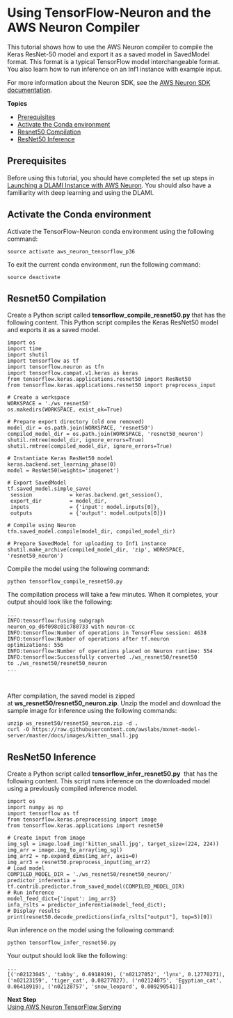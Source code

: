 # Using TensorFlow\-Neuron and the AWS Neuron Compiler<a name="tutorial-inferentia-tf-neuron"></a>

 This tutorial shows how to use the AWS Neuron compiler to compile the Keras ResNet\-50 model and export it as a saved model in SavedModel format\. This format is a typical TensorFlow model interchangeable format\. You also learn how to run inference on an Inf1 instance with example input\.  

 For more information about the Neuron SDK, see the [AWS Neuron SDK documentation](https://awsdocs-neuron.readthedocs-hosted.com/en/latest/neuron-guide/neuron-frameworks/tensorflow-neuron/index.html)\. 

**Topics**
+ [Prerequisites](#tutorial-inferentia-tf-neuron-prerequisites)
+ [Activate the Conda environment](#tutorial-inferentia-tf-neuron-activate)
+ [Resnet50 Compilation](#tutorial-inferentia-tf-neuron-compilation)
+ [ResNet50 Inference](#tutorial-inferentia-tf-neuron-inference)

## Prerequisites<a name="tutorial-inferentia-tf-neuron-prerequisites"></a>

 Before using this tutorial, you should have completed the set up steps in [Launching a DLAMI Instance with AWS Neuron](tutorial-inferentia-launching.md)\. You should also have a familiarity with deep learning and using the DLAMI\. 

## Activate the Conda environment<a name="tutorial-inferentia-tf-neuron-activate"></a>

 Activate the TensorFlow\-Neuron conda environment using the following command: 

```
source activate aws_neuron_tensorflow_p36
```

 To exit the current conda environment, run the following command: 

```
source deactivate
```

## Resnet50 Compilation<a name="tutorial-inferentia-tf-neuron-compilation"></a>

Create a Python script called **tensorflow\_compile\_resnet50\.py** that has the following content\. This Python script compiles the Keras ResNet50 model and exports it as a saved model\. 

```
import os
import time
import shutil
import tensorflow as tf
import tensorflow.neuron as tfn
import tensorflow.compat.v1.keras as keras
from tensorflow.keras.applications.resnet50 import ResNet50
from tensorflow.keras.applications.resnet50 import preprocess_input

# Create a workspace
WORKSPACE = './ws_resnet50'
os.makedirs(WORKSPACE, exist_ok=True)

# Prepare export directory (old one removed)
model_dir = os.path.join(WORKSPACE, 'resnet50')
compiled_model_dir = os.path.join(WORKSPACE, 'resnet50_neuron')
shutil.rmtree(model_dir, ignore_errors=True)
shutil.rmtree(compiled_model_dir, ignore_errors=True)

# Instantiate Keras ResNet50 model
keras.backend.set_learning_phase(0)
model = ResNet50(weights='imagenet')

# Export SavedModel
tf.saved_model.simple_save(
 session            = keras.backend.get_session(),
 export_dir         = model_dir,
 inputs             = {'input': model.inputs[0]},
 outputs            = {'output': model.outputs[0]})

# Compile using Neuron
tfn.saved_model.compile(model_dir, compiled_model_dir)

# Prepare SavedModel for uploading to Inf1 instance
shutil.make_archive(compiled_model_dir, 'zip', WORKSPACE, 'resnet50_neuron')
```

 Compile the model using the following command: 

```
python tensorflow_compile_resnet50.py
```

The compilation process will take a few minutes\. When it completes, your output should look like the following: 

```
...
INFO:tensorflow:fusing subgraph neuron_op_d6f098c01c780733 with neuron-cc
INFO:tensorflow:Number of operations in TensorFlow session: 4638
INFO:tensorflow:Number of operations after tf.neuron optimizations: 556
INFO:tensorflow:Number of operations placed on Neuron runtime: 554
INFO:tensorflow:Successfully converted ./ws_resnet50/resnet50 to ./ws_resnet50/resnet50_neuron
...
```

 ​ 

 After compilation, the saved model is zipped at **ws\_resnet50/resnet50\_neuron\.zip**\. Unzip the model and download the sample image for inference using the following commands: 

```
unzip ws_resnet50/resnet50_neuron.zip -d .
curl -O https://raw.githubusercontent.com/awslabs/mxnet-model-server/master/docs/images/kitten_small.jpg
```

## ResNet50 Inference<a name="tutorial-inferentia-tf-neuron-inference"></a>

Create a Python script called **tensorflow\_infer\_resnet50\.py**  that has the following content\. This script runs inference on the downloaded model using a previously compiled inference model\. 

```
import os
import numpy as np
import tensorflow as tf
from tensorflow.keras.preprocessing import image
from tensorflow.keras.applications import resnet50

# Create input from image
img_sgl = image.load_img('kitten_small.jpg', target_size=(224, 224))
img_arr = image.img_to_array(img_sgl)
img_arr2 = np.expand_dims(img_arr, axis=0)
img_arr3 = resnet50.preprocess_input(img_arr2)
# Load model
COMPILED_MODEL_DIR = './ws_resnet50/resnet50_neuron/'
predictor_inferentia = tf.contrib.predictor.from_saved_model(COMPILED_MODEL_DIR)
# Run inference
model_feed_dict={'input': img_arr3}
infa_rslts = predictor_inferentia(model_feed_dict);
# Display results
print(resnet50.decode_predictions(infa_rslts["output"], top=5)[0])
```

 Run inference on the model using the following command: 

```
python tensorflow_infer_resnet50.py
```

 Your output should look like the following: 

```
...
[('n02123045', 'tabby', 0.6918919), ('n02127052', 'lynx', 0.12770271), ('n02123159', 'tiger_cat', 0.08277027), ('n02124075', 'Egyptian_cat', 0.06418919), ('n02128757', 'snow_leopard', 0.009290541)]
```

**Next Step**  
[Using AWS Neuron TensorFlow Serving](tutorial-inferentia-tf-neuron-serving.md)